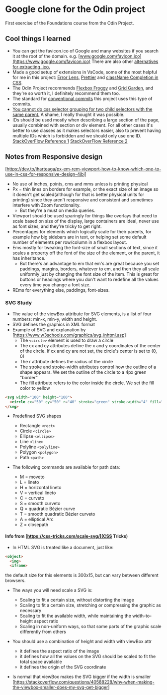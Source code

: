 # Google clone for the Odin project

First exercise of the Foundations course from the Odin Project.

## Cool things I learned

- You can get the favicon.ico of Google and many websites if you search it at the root of the domain.
e.g. [www.google.com/favicon.ico](https://www.google.com/favicon.ico)
There are also other [alternatives for extracting .ico.](https://stackoverflow.com/questions/5119041/how-can-i-get-a-web-sites-favicon)
- Made a good setup of extensions in VsCode, some of the most helpful for me in this project: [Error Lens](https://marketplace.visualstudio.com/items?itemName=usernamehw.errorlens), [Prettier](https://marketplace.visualstudio.com/items?itemName=esbenp.prettier-vscode) and [className Completion in CSS](https://marketplace.visualstudio.com/items?itemName=zitup.classnametocss).
- The Odin Project recommends [Flexbox Froggy](https://flexboxfroggy.com/) and [Grid Garden](https://cssgridgarden.com/), and they're so worth it, I definitely recommend them too.
- The standard for [conventional commits](https://www.conventionalcommits.org/en/v1.0.0/) this project uses this type of commits.
- [You cannot do css selector grouping for two child selectors with the same parent.](https://stackoverflow.com/questions/6192596/how-to-select-multiple-elements-that-are-children-of-given-element) A shame, I really thought it was possible.
- IDs should be used mostly when describing a large section of the page, usually combined with section or div element. For all other cases it's better to use classes as it makes selectors easier, also to prevent having multiple IDs which is forbidden and we should only use one ID.
[StackOverFlow Reference 1](https://stackoverflow.com/questions/43074167/why-id-has-stronger-meaning-than-class-in-css-styling-even-if-declared-before-th)
[StackOverFlow Reference 2](https://stackoverflow.com/questions/8084555/why-selecting-by-id-is-not-recommended-in-css)

## Notes from Responsive design

[https://dev.to/jharteaga/px-em-rem-viewport-how-to-know-which-one-to-use-in-css-for-responsive-design-4jbi]

- No use of inches, points, cms and mms unless is printing physical
- Px = thin lines on borders for example, or the exact size of an image so it doesn't get scaled(although for that is better physical units for printing) since they aren't responsive and consistent and sometimes interfere with Zoom functionality.
  - But they're a must on media queries.
- Viewport should be used sparingly for things like overlays that need to scale based on size of the display, large containers are ideal, never use as font sizes, and they're tricky to get right.
- Percentages for elements which logically scale for their parents, for example how big sidebars are in text, or helping set some default number of elements per row/column in a flexbox layout.
- Ems mostly for tweaking the font-size of small sections of text, since it scales a property off the font of the size of the element, or the parent, it has inheritance.
  - But there's an advantage to em that
  em's are great because you set paddings, margins, borders, whatever to em, and then they all scale uniformly just by changing the font size of the item. This is great for buttons or headings where you don't want to redefine all the values every time you change a font size.
- REms for everything else, paddings, font-sizes.

### SVG Study

- The value of the viewBox attribute for SVG elements, is a list of four numbers: min-x, min-y, width and height.
- SVG defines the graphics in XML format
- Example of SVG and explanation by [https://www.w3schools.com/graphics/svg_inhtml.asp]
  - The ```<circle>``` element is used to draw a circle
  - The cx and cy attributes define the x and y coordinates of the center of the circle. If cx and cy are not set, the circle's center is set to (0, 0)
  - The r attribute defines the radius of the circle
  - The stroke and stroke-width attributes control how the outline of a shape appears. We set the outline of the circle to a 4px green "border"
  - The fill attribute refers to the color inside the circle. We set the fill color to yellow

```html
<svg width="100" height="100">
  <circle cx="50" cy="50" r="40" stroke="green" stroke-width="4" fill="yellow" />
</svg>
```

- Predefined SVG shapes
  - Rectangle ```<rect>```
  - Circle ```<circle>```
  - Ellipse ```<ellipse>```
  - Line ```<line>```
  - Polyline ```<polyline>```
  - Polygon ```<polygon>```
  - Path ```<path>```

- The following commands are available for path data:
  - M = moveto
  - L = lineto
  - H = horizontal lineto
  - V = vertical lineto
  - C = curveto
  - S = smooth curveto
  - Q = quadratic Bézier curve
  - T = smooth quadratic Bézier curveto
  - A = elliptical Arc
  - Z = closepath

#### Info from [https://css-tricks.com/scale-svg/](CSS Tricks)

- In HTML SVG is treated like a document, just like:

```html
<object>
  <img>
  <iframe>
```

the default size for this elements is 300x15, but can vary between different browsers.

- The ways you will need scale a SVG is:
  - Scaling to fit a certain size, without distorting the image
  - Scaling to fit a certain size, stretching or compressing the graphic as necessary
  - Scaling to fit the available width, while maintaining the width-to-height aspect ratio
  - Scaling in non-uniform ways, so that some parts of the graphic scale differently from others

- You should use a combination of height and width with viewBox attr
  - it defines the aspect ratio of the image
  - it defines how all the values on the SVG should be scaled to fit the total space available
  - it defines the origin of the SVG coordinate
  
- Is normal that viewBox makes the SVG bigger if the width is smaller [https://stackoverflow.com/questions/40588228/why-when-making-the-viewbox-smaller-does-my-svg-get-bigger]
